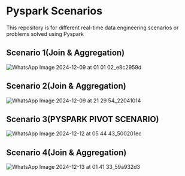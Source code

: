 # Pyspark Scenarios
This repository is for different real-time data engineering scenarios or problems solved using Pyspark


## Scenario 1(Join & Aggregation)  
![WhatsApp Image 2024-12-09 at 01 01 02_e8c2959d](https://github.com/user-attachments/assets/ceb3c4b9-b3f4-4bc3-beb4-f76ab2613c9e)


## Scenario 2(Join & Aggregation)  
![WhatsApp Image 2024-12-09 at 21 29 54_22041014](https://github.com/user-attachments/assets/b163ef23-2b13-42c8-9067-fd805872029e)


## Scenario 3(PYSPARK PIVOT SCENARIO)  
![WhatsApp Image 2024-12-12 at 05 44 43_500201ec](https://github.com/user-attachments/assets/3da5fa96-e5e4-4808-a4a2-430cacbc8792)


## Scenario 4(Join & Aggregation)  
![WhatsApp Image 2024-12-13 at 01 41 33_59a932d3](https://github.com/user-attachments/assets/1242389e-7716-40cd-b4c3-209c7ee1203c)
